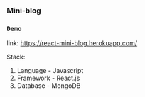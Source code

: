 ### Mini-blog

### `Demo`

link: https://react-mini-blog.herokuapp.com/

Stack:
  1. Language - Javascript
  2. Framework - React.js
  3. Database - MongoDB 